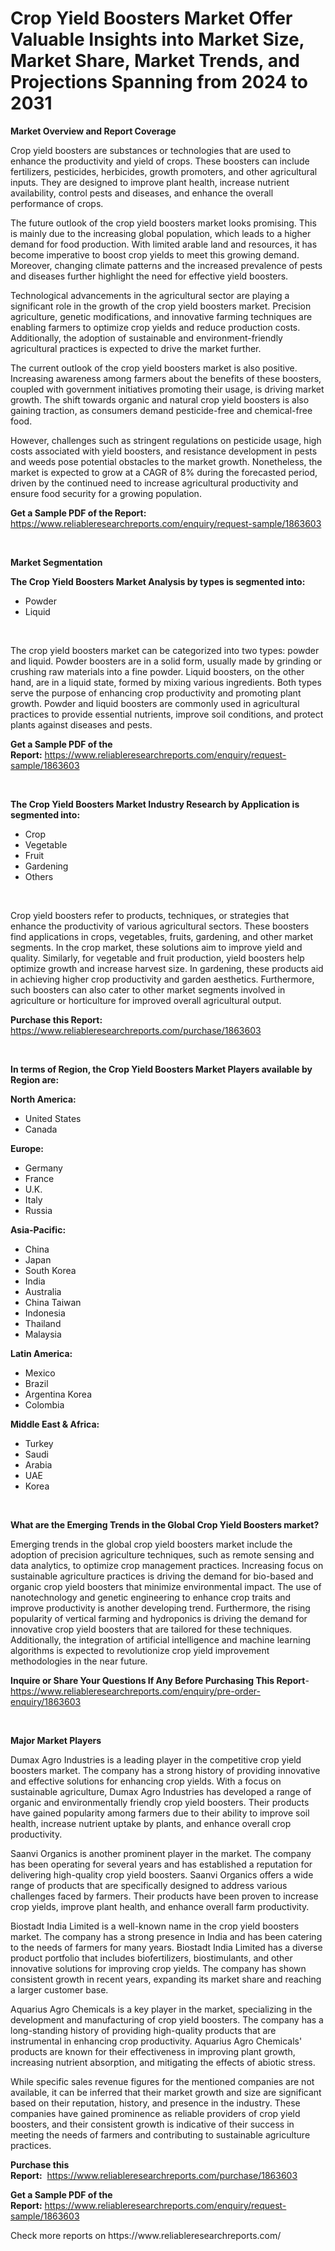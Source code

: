 <p><h1>Crop Yield Boosters Market Offer Valuable Insights into Market Size, Market Share, Market Trends, and Projections Spanning from 2024 to 2031</h1></p><p><strong>Market Overview and Report Coverage</strong></p>
<p><p>Crop yield boosters are substances or technologies that are used to enhance the productivity and yield of crops. These boosters can include fertilizers, pesticides, herbicides, growth promoters, and other agricultural inputs. They are designed to improve plant health, increase nutrient availability, control pests and diseases, and enhance the overall performance of crops.</p><p>The future outlook of the crop yield boosters market looks promising. This is mainly due to the increasing global population, which leads to a higher demand for food production. With limited arable land and resources, it has become imperative to boost crop yields to meet this growing demand. Moreover, changing climate patterns and the increased prevalence of pests and diseases further highlight the need for effective yield boosters.</p><p>Technological advancements in the agricultural sector are playing a significant role in the growth of the crop yield boosters market. Precision agriculture, genetic modifications, and innovative farming techniques are enabling farmers to optimize crop yields and reduce production costs. Additionally, the adoption of sustainable and environment-friendly agricultural practices is expected to drive the market further.</p><p>The current outlook of the crop yield boosters market is also positive. Increasing awareness among farmers about the benefits of these boosters, coupled with government initiatives promoting their usage, is driving market growth. The shift towards organic and natural crop yield boosters is also gaining traction, as consumers demand pesticide-free and chemical-free food.</p><p>However, challenges such as stringent regulations on pesticide usage, high costs associated with yield boosters, and resistance development in pests and weeds pose potential obstacles to the market growth. Nonetheless, the market is expected to grow at a CAGR of 8% during the forecasted period, driven by the continued need to increase agricultural productivity and ensure food security for a growing population.</p></p>
<p><strong>Get a Sample PDF of the Report:</strong> <a href="https://www.reliableresearchreports.com/enquiry/request-sample/1863603">https://www.reliableresearchreports.com/enquiry/request-sample/1863603</a></p>
<p>&nbsp;</p>
<p><strong>Market Segmentation</strong></p>
<p><strong>The Crop Yield Boosters Market Analysis by types is segmented into:</strong></p>
<p><ul><li>Powder</li><li>Liquid</li></ul></p>
<p>&nbsp;</p>
<p><p>The crop yield boosters market can be categorized into two types: powder and liquid. Powder boosters are in a solid form, usually made by grinding or crushing raw materials into a fine powder. Liquid boosters, on the other hand, are in a liquid state, formed by mixing various ingredients. Both types serve the purpose of enhancing crop productivity and promoting plant growth. Powder and liquid boosters are commonly used in agricultural practices to provide essential nutrients, improve soil conditions, and protect plants against diseases and pests.</p></p>
<p><strong>Get a Sample PDF of the Report:</strong>&nbsp;<a href="https://www.reliableresearchreports.com/enquiry/request-sample/1863603">https://www.reliableresearchreports.com/enquiry/request-sample/1863603</a></p>
<p>&nbsp;</p>
<p><strong>The Crop Yield Boosters Market Industry Research by Application is segmented into:</strong></p>
<p><ul><li>Crop</li><li>Vegetable</li><li>Fruit</li><li>Gardening</li><li>Others</li></ul></p>
<p>&nbsp;</p>
<p><p>Crop yield boosters refer to products, techniques, or strategies that enhance the productivity of various agricultural sectors. These boosters find applications in crops, vegetables, fruits, gardening, and other market segments. In the crop market, these solutions aim to improve yield and quality. Similarly, for vegetable and fruit production, yield boosters help optimize growth and increase harvest size. In gardening, these products aid in achieving higher crop productivity and garden aesthetics. Furthermore, such boosters can also cater to other market segments involved in agriculture or horticulture for improved overall agricultural output.</p></p>
<p><strong>Purchase this Report:</strong>&nbsp; <a href="https://www.reliableresearchreports.com/purchase/1863603">https://www.reliableresearchreports.com/purchase/1863603</a></p>
<p>&nbsp;</p>
<p><strong>In terms of Region, the Crop Yield Boosters Market Players available by Region are:</strong></p>
<p>
    <p> <strong> North America: </strong>
        <ul>
            <li>United States</li>
            <li>Canada</li>
        </ul>
        </p> 
    <p> <strong> Europe: </strong>
        <ul>
            <li>Germany</li>
            <li>France</li>
            <li>U.K.</li>
            <li>Italy</li>
            <li>Russia</li>
        </ul>
        </p> 
    <p> <strong> Asia-Pacific: </strong>
        <ul>
            <li>China</li>
            <li>Japan</li>
            <li>South Korea</li>
            <li>India</li>
            <li>Australia</li>
            <li>China Taiwan</li>
            <li>Indonesia</li>
            <li>Thailand</li>
            <li>Malaysia</li>
        </ul>
        </p> 
    <p> <strong> Latin America: </strong>
        <ul>
            <li>Mexico</li>
            <li>Brazil</li>
            <li>Argentina Korea</li>
            <li>Colombia</li>
        </ul>
        </p> 
    <p> <strong> Middle East & Africa: </strong>
        <ul>
            <li>Turkey</li>
            <li>Saudi</li>
            <li>Arabia</li>
            <li>UAE</li>
            <li>Korea</li>
        </ul>
    </p>
    </p>
<p>&nbsp;</p>
<p><strong>What are the Emerging Trends in the Global Crop Yield Boosters market?</strong></p>
<p><p>Emerging trends in the global crop yield boosters market include the adoption of precision agriculture techniques, such as remote sensing and data analytics, to optimize crop management practices. Increasing focus on sustainable agriculture practices is driving the demand for bio-based and organic crop yield boosters that minimize environmental impact. The use of nanotechnology and genetic engineering to enhance crop traits and improve productivity is another developing trend. Furthermore, the rising popularity of vertical farming and hydroponics is driving the demand for innovative crop yield boosters that are tailored for these techniques. Additionally, the integration of artificial intelligence and machine learning algorithms is expected to revolutionize crop yield improvement methodologies in the near future.</p></p>
<p><strong>Inquire or Share Your Questions If Any Before Purchasing This Report</strong>- <a href="https://www.reliableresearchreports.com/enquiry/pre-order-enquiry/1863603">https://www.reliableresearchreports.com/enquiry/pre-order-enquiry/1863603</a></p>
<p>&nbsp;</p>
<p><strong>Major Market Players</strong></p>
<p><p>Dumax Agro Industries is a leading player in the competitive crop yield boosters market. The company has a strong history of providing innovative and effective solutions for enhancing crop yields. With a focus on sustainable agriculture, Dumax Agro Industries has developed a range of organic and environmentally friendly crop yield boosters. Their products have gained popularity among farmers due to their ability to improve soil health, increase nutrient uptake by plants, and enhance overall crop productivity.</p><p>Saanvi Organics is another prominent player in the market. The company has been operating for several years and has established a reputation for delivering high-quality crop yield boosters. Saanvi Organics offers a wide range of products that are specifically designed to address various challenges faced by farmers. Their products have been proven to increase crop yields, improve plant health, and enhance overall farm productivity.</p><p>Biostadt India Limited is a well-known name in the crop yield boosters market. The company has a strong presence in India and has been catering to the needs of farmers for many years. Biostadt India Limited has a diverse product portfolio that includes biofertilizers, biostimulants, and other innovative solutions for improving crop yields. The company has shown consistent growth in recent years, expanding its market share and reaching a larger customer base.</p><p>Aquarius Agro Chemicals is a key player in the market, specializing in the development and manufacturing of crop yield boosters. The company has a long-standing history of providing high-quality products that are instrumental in enhancing crop productivity. Aquarius Agro Chemicals' products are known for their effectiveness in improving plant growth, increasing nutrient absorption, and mitigating the effects of abiotic stress.</p><p>While specific sales revenue figures for the mentioned companies are not available, it can be inferred that their market growth and size are significant based on their reputation, history, and presence in the industry. These companies have gained prominence as reliable providers of crop yield boosters, and their consistent growth is indicative of their success in meeting the needs of farmers and contributing to sustainable agriculture practices.</p></p>
<p><strong>Purchase this Report:</strong>&nbsp;&nbsp;<a href="https://www.reliableresearchreports.com/purchase/1863603">https://www.reliableresearchreports.com/purchase/1863603</a></p>
<p></p>
<p><strong>Get a Sample PDF of the Report:</strong>&nbsp;<a href="https://www.reliableresearchreports.com/enquiry/request-sample/1863603">https://www.reliableresearchreports.com/enquiry/request-sample/1863603</a></p>
<p>Check more reports on https://www.reliableresearchreports.com/</p>